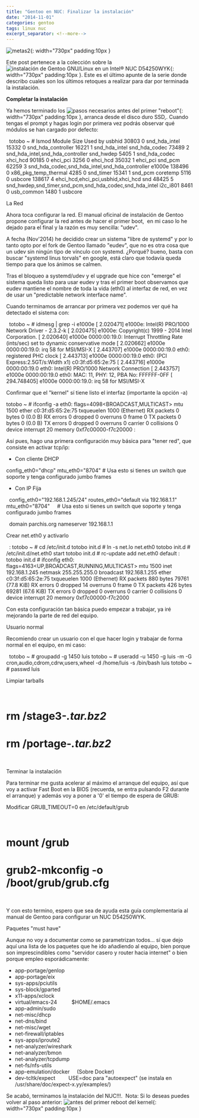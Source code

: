 ```yaml
---
title: "Gentoo en NUC: Finalizar la instalación"
date: "2014-11-01"
categories: gentoo
tags: linux nuc
excerpt_separator: <!--more-->
---
```


![metas2](/assets/img/original/metas2.jpg){: width="730px" padding:10px }

Este post pertenece a la colección sobre la ![instalación de Gentoo GNU/Linux en un Intel® NUC D54250WYK](/assets/img/original/?p=7){: width="730px" padding:10px }. Este es el último apunte de la serie donde describo cuales son los últimos retoques a realizar para dar por terminada la instalación.

**Completar la instalación**

Ya hemos terminado los ![pasos necesarios antes del primer "reboot"](/assets/img/original/?p=842){: width="730px" padding:10px }, arranca desde el disco duro SSD,. Cuando tengas el prompt y hagas login por primera vez podrás observar qué módulos se han cargado por defecto:

 
 
totobo ~ # lsmod
Module Size Used by
usbhid 30803 0
snd_hda_intel 15332 0
snd_hda_controller 16221 1 snd_hda_intel
snd_hda_codec 73489 2 snd_hda_intel,snd_hda_controller
snd_hwdep 5405 1 snd_hda_codec
xhci_hcd 90185 0
ehci_pci 3256 0
ehci_hcd 35032 1 ehci_pci
snd_pcm 62259 3 snd_hda_codec,snd_hda_intel,snd_hda_controller
e1000e 138496 0
x86_pkg_temp_thermal 4285 0
snd_timer 15341 1 snd_pcm
coretemp 5116 0
usbcore 138617 4 ehci_hcd,ehci_pci,usbhid,xhci_hcd
snd 48425 5 snd_hwdep,snd_timer,snd_pcm,snd_hda_codec,snd_hda_intel
i2c_i801 8461 0
usb_common 1480 1 usbcore
 

La Red

Ahora toca configurar la red. El manual oficinal de instalación de Gentoo propone configurar la red antes de hacer el primer boot,  en mi caso lo he dejado para el final y la razón es muy sencilla: "udev".

A fecha (Nov'2014) he decidido crear un sistema "libre de systemd" y por lo tanto opto por el fork de Gentoo llamado "eudev", que no es otra cosa que un udev sin ningún tipo de vínculo con systemd. ¿Porqué? bueno, basta con buscar "systemd linus torvals" en google, está claro que todavía queda tiempo para que los ánimos se calmen.

Tras el bloqueo a systemd/udev y el upgrade que hice con "emerge" el sistema queda listo para usar eudev y tras el primer boot observamos que eudev mantiene el nombre de toda la vida (eth0) al interfaz de red, en vez de usar un "predictable network interface name".

Cuando terminamos de arrancar por primera vez podemos ver qué ha detectado el sistema con:

 
 
totobo ~ # idmesg | grep -i e1000e
[ 2.020471] e1000e: Intel(R) PRO/1000 Network Driver - 2.3.2-k
[ 2.020475] e1000e: Copyright(c) 1999 - 2014 Intel Corporation.
[ 2.020640] e1000e 0000:00:19.0: Interrupt Throttling Rate (ints/sec) set to dynamic conservative mode
[ 2.020662] e1000e 0000:00:19.0: irq 58 for MSI/MSI-X
[ 2.443707] e1000e 0000:00:19.0 eth0: registered PHC clock
[ 2.443713] e1000e 0000:00:19.0 eth0: (PCI Express:2.5GT/s:Width x1) c0:3f:d5:65:2e:75
[ 2.443716] e1000e 0000:00:19.0 eth0: Intel(R) PRO/1000 Network Connection
[ 2.443757] e1000e 0000:00:19.0 eth0: MAC: 11, PHY: 12, PBA No: FFFFFF-0FF
[ 294.748405] e1000e 0000:00:19.0: irq 58 for MSI/MSI-X

Confirmar que el "kernel" sí tiene listo el interfaz (importante la opción -a)

totobo ~ # ifconfig -a
eth0: flags=4098<BROADCAST,MULTICAST> mtu 1500
ether c0:3f:d5:65:2e:75 txqueuelen 1000 (Ethernet)
RX packets 0 bytes 0 (0.0 B)
RX errors 0 dropped 0 overruns 0 frame 0
TX packets 0 bytes 0 (0.0 B)
TX errors 0 dropped 0 overruns 0 carrier 0 collisions 0
device interrupt 20 memory 0xf7c00000-f7c20000
:
 

Así pues, hago una primera configuración muy básica para "tener red", que consiste en activar tcp/ip:

- Con cliente DHCP

config_eth0="dhcp"
mtu_eth0="8704" # Usa esto si tienes un switch que soporte y tenga configurado jumbo frames
 

- Con IP Fija

 
config_eth0="192.168.1.245/24"
routes_eth0="default via 192.168.1.1"
mtu_eth0="8704"     # Usa esto si tienes un switch que soporte y tenga configurado jumbo frames
 

 
domain parchis.org
nameserver 192.168.1.1
 

Crear net.eth0 y activarlo

 
 
:
totobo ~ # cd /etc/init.d
totobo init.d # ln -s net.lo net.eth0
totobo init.d # /etc/init.d/net.eth0 start
totobo init.d # rc-update add net.eth0 default
:
totobo init.d # ifconfig
eth0: flags=4163<UP,BROADCAST,RUNNING,MULTICAST> mtu 1500
inet 192.168.1.245 netmask 255.255.255.0 broadcast 192.168.1.255
ether c0:3f:d5:65:2e:75 txqueuelen 1000 (Ethernet)
RX packets 880 bytes 79761 (77.8 KiB)
RX errors 0 dropped 14 overruns 0 frame 0
TX packets 426 bytes 69281 (67.6 KiB)
TX errors 0 dropped 0 overruns 0 carrier 0 collisions 0
device interrupt 20 memory 0xf7c00000-f7c2000
 

Con esta configuración tan básica puedo empezar a trabajar, ya iré mejorando la parte de red del equipo.

Usuario normal

Recomiendo crear un usuario con el que hacer login y trabajar de forma normal en el equipo, en mi caso:

 
 
totobo ~ # groupadd -g 1450 luis
totobo ~ # useradd -u 1450 -g luis -m -G cron,audio,cdrom,cdrw,users,wheel -d /home/luis -s /bin/bash luis
totobo ~ # passwd luis
 

Limpiar tarballs

 
 
# rm /stage3-*.tar.bz2*
# rm /portage-*.tar.bz2*
 

Terminar la instalación

Para terminar me gusta acelerar al máximo el arranque del equipo, así que voy a activar Fast Boot en la BIOS (recuerda, se entra pulsando F2 durante el arranque) y además voy a poner a '0' el tiempo de espera de GRUB:

Modificar GRUB_TIMEOUT=0 en /etc/default/grub

 
 
# mount /grub
# grub2-mkconfig -o /boot/grub/grub.cfg
 

Y con esto termino, espero que sea de ayuda esta guía complementaria al manual de Gentoo para configurar un NUC D54250WYK.

Paquetes "must have"

Aunque no voy a documentar como se parametrizan todos... sí que dejo aquí una lista de los paquetes que he ido añadiendo al equipo, bien porque son imprescindibles como "servidor casero y router hacia internet" o bien porque empleo esporádicamente:

- app-portage/genlop
- app-portage/eix
- sys-apps/pciutils
- sys-block/gparted
- x11-apps/xclock
- virtual/emacs-24          $HOME/.emacs
- app-admin/sudo
- net-misc/dhcp
- net-dns/bind
- net-misc/wget
- net-firewall/iptables
- sys-apps/iproute2
- net-analyzer/wireshark
- net-analyzer/bmon
- net-analyzer/tcpdump
- net-fs/nfs-utils
- app-emulation/docker     (Sobre Docker)
- dev-tcltk/expect         USE=doc para "autoexpect" (se instala en /usr/share/doc/expect-x.yy/examples/)

Se acabó, terminamos la instalación del NUC!!!.  Nota: Si lo deseas puedes volver al paso anterior: ![antes del primer reboot del kernel](/assets/img/original/?p=842){: width="730px" padding:10px }
